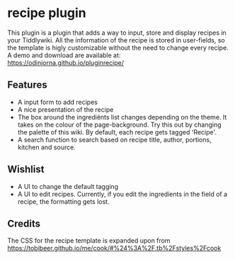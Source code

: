 # recipe plugin


This plugin is a plugin that adds a way to input, store and display recipes in your Tiddlywiki. All the information of the recipe is stored in user-fields, so the template is higly customizable without the need to change every recipe. A demo and download are available at: https://odinjorna.github.io/pluginrecipe/

## Features
* A input form to add recipes
* A nice presentation of the recipe
* The box around the ingrediënts list changes depending on the theme. It takes on the colour of the page-background. Try this out by changing the palette of this wiki.
By default, each recipe gets tagged 'Recipe'.
* A search function to search based on recipe title, author, portions, kitchen and source.

## Wishlist
* A UI to change the default tagging
* A UI to edit recipes. Currently, if you edit the ingredients in the field of a recipe, the formatting gets lost.

## Credits
The CSS for the recipe template is expanded upon from https://tobibeer.github.io/me/cook/#%24%3A%2F.tb%2Fstyles%2Fcook
